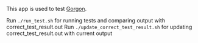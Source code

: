 This app is used to test [Gorgon](https://github.com/nulogy/Gorgon).

Run `./run_test.sh` for running tests and comparing output with correct_test_result.out
Run `./update_correct_test_result.sh` for updating correct_test_result.out with current output